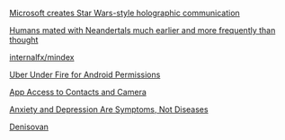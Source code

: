 <a href="http://www.gineersnow.com/details/microsoft-creates-star-wars-style-holographic-communication" target="_blank">Microsoft creates Star Wars-style holographic communication</a>

<a href="http://www.sciencemag.org/news/2016/02/humans-mated-neandertals-much-earlier-and-more-frequently-thought" target="_blank">Humans mated with Neandertals much earlier and more frequently than thought</a>

<a href="https://github.com/internalfx/mindex" target="_blank">internalfx/mindex</a>

<a href="http://recode.net/2014/11/26/uber-under-fire-for-android-permissions/" target="_blank">Uber Under Fire for Android Permissions</a>

<a href="https://help.lyft.com/hc/en-us/articles/213581908-App-Access-to-Contacts-and-Camera" target="_blank">App Access to Contacts and Camera</a>

<a href="https://www.psychologytoday.com/blog/theory-knowledge/201603/anxiety-and-depression-are-symptoms-not-diseases" target="_blank">Anxiety and Depression Are Symptoms, Not Diseases</a>

<a href="http://ocw.mit.edu/courses/electrical-engineering-and-computer-science/6-849-geometric-folding-algorithms-linkages-origami-polyhedra-fall-2012/index.htm" target="_blank"></a>

<a href="https://www.wikiwand.com/en/Denisovan" target="_blank">Denisovan</a>
